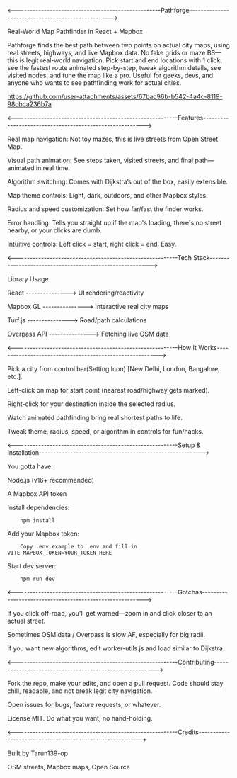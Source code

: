 <---------------------------------------------------Pathforge-------------------------------------------------->

Real-World Map Pathfinder in React + Mapbox

Pathforge finds the best path between two points on actual city maps, using real streets, highways, and live Mapbox data. No fake grids or maze BS—this is legit real-world navigation. Pick start and end locations with 1 click, see the fastest route animated step-by-step, tweak algorithm details, see visited nodes, and tune the map like a pro. Useful for geeks, devs, and anyone who wants to see pathfinding work for actual cities.

https://github.com/user-attachments/assets/67bac96b-b542-4a4c-8119-98cbca236b7a

<---------------------------------------------------------Features--------------------------------------------------------->

Real map navigation: Not toy mazes, this is live streets from Open Street Map.

Visual path animation: See steps taken, visited streets, and final path—animated in real time.

Algorithm switching: Comes with Dijkstra’s out of the box, easily extensible.

Map theme controls: Light, dark, outdoors, and other Mapbox styles.

Radius and speed customization: Set how far/fast the finder works.

Error handling: Tells you straight up if the map's loading, there's no street nearby, or your clicks are dumb.

Intuitive controls: Left click = start, right click = end. Easy.

<---------------------------------------------------------Tech Stack--------------------------------------------------------->

Library Usage

React ---------------> UI rendering/reactivity

Mapbox GL ---------------> Interactive real city maps

Turf.js ---------------> Road/path calculations

Overpass API ---------------> Fetching live OSM data

<---------------------------------------------------------How It Works--------------------------------------------------------->

Pick a city from control bar(Setting Icon) [New Delhi, London, Bangalore, etc.].

Left-click on map for start point (nearest road/highway gets marked).

Right-click for your destination inside the selected radius.

Watch animated pathfinding bring real shortest paths to life.

Tweak theme, radius, speed, or algorithm in controls for fun/hacks.

<---------------------------------------------------------Setup & Installation--------------------------------------------------------->

You gotta have:

Node.js (v16+ recommended)

A Mapbox API token

Install dependencies:

        npm install

Add your Mapbox token:

        Copy .env.example to .env and fill in VITE_MAPBOX_TOKEN=YOUR_TOKEN_HERE

Start dev server:

        npm run dev


<---------------------------------------------------------Gotchas--------------------------------------------------------->

If you click off-road, you'll get warned—zoom in and click closer to an actual street.

Sometimes OSM data / Overpass is slow AF, especially for big radii.

If you want new algorithms, edit worker-utils.js and load similar to Dijkstra.

<---------------------------------------------------------Contributing--------------------------------------------------------->

Fork the repo, make your edits, and open a pull request. Code should stay chill, readable, and not break legit city navigation.

Open issues for bugs, feature requests, or whatever.

License
MIT. Do what you want, no hand-holding.

<---------------------------------------------------------Credits--------------------------------------------------------->

Built by Tarun139-op

OSM streets, Mapbox maps, Open Source
